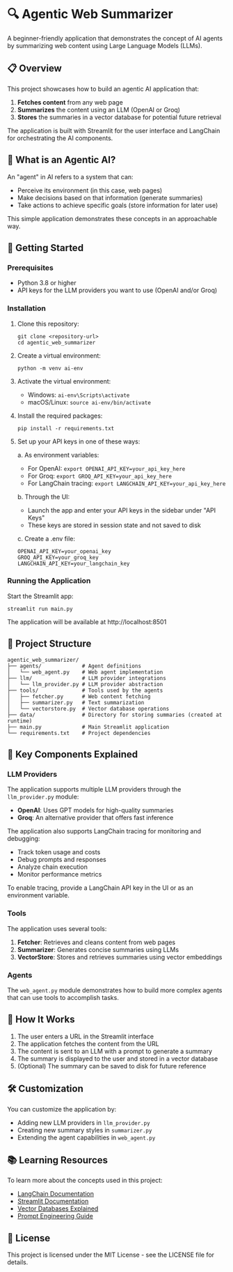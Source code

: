 # 🔍 Agentic Web Summarizer

A beginner-friendly application that demonstrates the concept of AI agents by summarizing web content using Large Language Models (LLMs).

## 📋 Overview

This project showcases how to build an agentic AI application that:

1. **Fetches content** from any web page
2. **Summarizes** the content using an LLM (OpenAI or Groq)
3. **Stores** the summaries in a vector database for potential future retrieval

The application is built with Streamlit for the user interface and LangChain for orchestrating the AI components.

## 🧠 What is an Agentic AI?

An "agent" in AI refers to a system that can:
- Perceive its environment (in this case, web pages)
- Make decisions based on that information (generate summaries)
- Take actions to achieve specific goals (store information for later use)

This simple application demonstrates these concepts in an approachable way.

## 🚀 Getting Started

### Prerequisites

- Python 3.8 or higher
- API keys for the LLM providers you want to use (OpenAI and/or Groq)

### Installation

1. Clone this repository:
   ```
   git clone <repository-url>
   cd agentic_web_summarizer
   ```

2. Create a virtual environment:
   ```
   python -m venv ai-env
   ```

3. Activate the virtual environment:
   - Windows: `ai-env\Scripts\activate`
   - macOS/Linux: `source ai-env/bin/activate`

4. Install the required packages:
   ```
   pip install -r requirements.txt
   ```

5. Set up your API keys in one of these ways:

   a. As environment variables:
      - For OpenAI: `export OPENAI_API_KEY=your_api_key_here`
      - For Groq: `export GROQ_API_KEY=your_api_key_here`
      - For LangChain tracing: `export LANGCHAIN_API_KEY=your_api_key_here`
   
   b. Through the UI:
      - Launch the app and enter your API keys in the sidebar under "API Keys"
      - These keys are stored in session state and not saved to disk
   
   c. Create a .env file:
      ```
      OPENAI_API_KEY=your_openai_key
      GROQ_API_KEY=your_groq_key
      LANGCHAIN_API_KEY=your_langchain_key
      ```

### Running the Application

Start the Streamlit app:
```
streamlit run main.py
```

The application will be available at http://localhost:8501

## 🧩 Project Structure

```
agentic_web_summarizer/
├── agents/             # Agent definitions
│   └── web_agent.py    # Web agent implementation
├── llm/                # LLM provider integrations
│   └── llm_provider.py # LLM provider abstraction
├── tools/              # Tools used by the agents
│   ├── fetcher.py      # Web content fetching
│   ├── summarizer.py   # Text summarization
│   └── vectorstore.py  # Vector database operations
├── data/               # Directory for storing summaries (created at runtime)
├── main.py             # Main Streamlit application
└── requirements.txt    # Project dependencies
```

## 🔧 Key Components Explained

### LLM Providers

The application supports multiple LLM providers through the `llm_provider.py` module:
- **OpenAI**: Uses GPT models for high-quality summaries
- **Groq**: An alternative provider that offers fast inference

The application also supports LangChain tracing for monitoring and debugging:
- Track token usage and costs
- Debug prompts and responses
- Analyze chain execution
- Monitor performance metrics

To enable tracing, provide a LangChain API key in the UI or as an environment variable.

### Tools

The application uses several tools:

1. **Fetcher**: Retrieves and cleans content from web pages
2. **Summarizer**: Generates concise summaries using LLMs
3. **VectorStore**: Stores and retrieves summaries using vector embeddings

### Agents

The `web_agent.py` module demonstrates how to build more complex agents that can use tools to accomplish tasks.

## 🔄 How It Works

1. The user enters a URL in the Streamlit interface
2. The application fetches the content from the URL
3. The content is sent to an LLM with a prompt to generate a summary
4. The summary is displayed to the user and stored in a vector database
5. (Optional) The summary can be saved to disk for future reference

## 🛠️ Customization

You can customize the application by:
- Adding new LLM providers in `llm_provider.py`
- Creating new summary styles in `summarizer.py`
- Extending the agent capabilities in `web_agent.py`

## 📚 Learning Resources

To learn more about the concepts used in this project:

- [LangChain Documentation](https://python.langchain.com/docs/get_started/introduction)
- [Streamlit Documentation](https://docs.streamlit.io/)
- [Vector Databases Explained](https://www.pinecone.io/learn/vector-database/)
- [Prompt Engineering Guide](https://www.promptingguide.ai/)

## 📄 License

This project is licensed under the MIT License - see the LICENSE file for details.